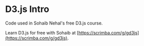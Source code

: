 # D3.js Intro

Code used in Sohaib Nehal's free D3.js course.

Learn D3.js for free with Sohaib at [https://scrimba.com/g/gd3js](https://scrimba.com/g/gd3js).
